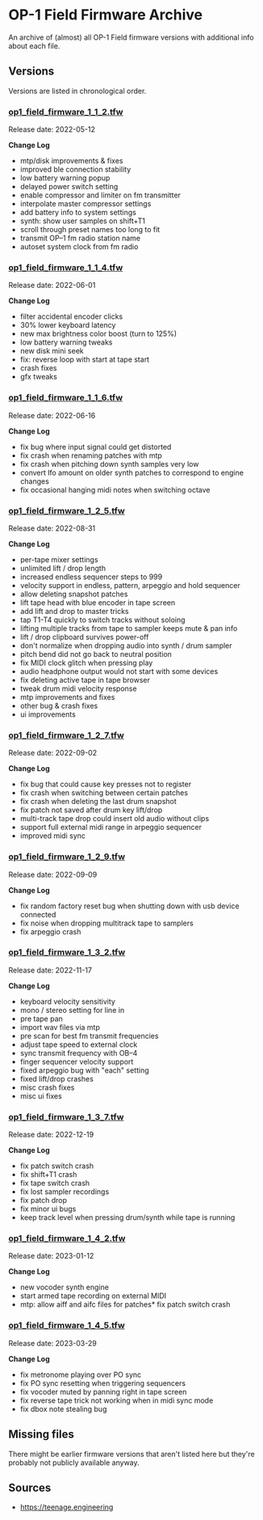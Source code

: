 # OP-1 Field Firmware Archive

An archive of (almost) all OP-1 Field firmware versions with additional info about each file.


## Versions

Versions are listed in chronological order.

### [op1_field_firmware_1_1_2.tfw](firmware/op1_field_firmware_1_1_2.tfw?raw=true)

Release date: 2022-05-12

**Change Log**

* mtp/disk improvements & fixes
* improved ble connection stability
* low battery warning popup
* delayed power switch setting
* enable compressor and limiter on fm transmitter
* interpolate master compressor settings
* add battery info to system settings
* synth: show user samples on shift+T1
* scroll through preset names too long to fit
* transmit OP–1 fm radio station name
* autoset system clock from fm radio


### [op1_field_firmware_1_1_4.tfw](firmware/op1_field_firmware_1_1_4.tfw?raw=true)

Release date: 2022-06-01

**Change Log**

* filter accidental encoder clicks
* 30% lower keyboard latency
* new max brightness color boost (turn to 125%)
* low battery warning tweaks
* new disk mini seek
* fix: reverse loop with start at tape start
* crash fixes
* gfx tweaks


### [op1_field_firmware_1_1_6.tfw](firmware/op1_field_firmware_1_1_6.tfw?raw=true)

Release date: 2022-06-16

**Change Log**

* fix bug where input signal could get distorted
* fix crash when renaming patches with mtp
* fix crash when pitching down synth samples very low
* convert lfo amount on older synth patches to correspond to engine changes
* fix occasional hanging midi notes when switching octave


### [op1_field_firmware_1_2_5.tfw](firmware/op1_field_firmware_1_2_5.tfw?raw=true)

Release date: 2022-08-31

**Change Log**

* per-tape mixer settings
* unlimited lift / drop length
* increased endless sequencer steps to 999
* velocity support in endless, pattern, arpeggio and hold sequencer
* allow deleting snapshot patches
* lift tape head with blue encoder in tape screen
* add lift and drop to master tricks
* tap T1-T4 quickly to switch tracks without soloing
* lifting multiple tracks from tape to sampler keeps mute & pan info
* lift / drop clipboard survives power-off
* don't normalize when dropping audio into synth / drum sampler
* pitch bend did not go back to neutral position
* fix MIDI clock glitch when pressing play
* audio headphone output would not start with some devices
* fix deleting active tape in tape browser
* tweak drum midi velocity response
* mtp improvements and fixes
* other bug & crash fixes
* ui improvements


### [op1_field_firmware_1_2_7.tfw](firmware/op1_field_firmware_1_2_7.tfw?raw=true)

Release date: 2022-09-02

**Change Log**

* fix bug that could cause key presses not to register
* fix crash when switching between certain patches
* fix crash when deleting the last drum snapshot
* fix patch not saved after drum key lift/drop
* multi-track tape drop could insert old audio without clips
* support full external midi range in arpeggio sequencer
* improved midi sync


### [op1_field_firmware_1_2_9.tfw](firmware/op1_field_firmware_1_2_9.tfw?raw=true)

Release date: 2022-09-09

**Change Log**

* fix random factory reset bug when shutting down with usb device connected
* fix noise when dropping multitrack tape to samplers
* fix arpeggio crash


### [op1_field_firmware_1_3_2.tfw](firmware/op1_field_firmware_1_3_2.tfw?raw=true)

Release date: 2022-11-17

**Change Log**

* keyboard velocity sensitivity
* mono / stereo setting for line in
* pre tape pan
* import wav files via mtp
* pre scan for best fm transmit frequencies
* adjust tape speed to external clock
* sync transmit frequency with OB–4
* finger sequencer velocity support
* fixed arpeggio bug with "each" setting
* fixed lift/drop crashes
* misc crash fixes
* misc ui fixes


### [op1_field_firmware_1_3_7.tfw](firmware/op1_field_firmware_1_3_7.tfw?raw=true)

Release date: 2022-12-19

**Change Log**

* fix patch switch crash
* fix shift+T1 crash
* fix tape switch crash
* fix lost sampler recordings
* fix patch drop
* fix minor ui bugs
* keep track level when pressing drum/synth while tape is running


### [op1_field_firmware_1_4_2.tfw](firmware/op1_field_firmware_1_4_2.tfw?raw=true)

Release date: 2023-01-12

**Change Log**

* new vocoder synth engine
* start armed tape recording on external MIDI
* mtp: allow aiff and aifc files for patches* fix patch switch crash


### [op1_field_firmware_1_4_5.tfw](firmware/op1_field_firmware_1_4_5.tfw?raw=true)

Release date: 2023-03-29

**Change Log**

* fix metronome playing over PO sync
* fix PO sync resetting when triggering sequencers
* fix vocoder muted by panning right in tape screen
* fix reverse tape trick not working when in midi sync mode
* fix dbox note stealing bug


## Missing files

There might be earlier firmware versions that aren't listed here but they're probably not publicly available anyway.


## Sources

* https://teenage.engineering
